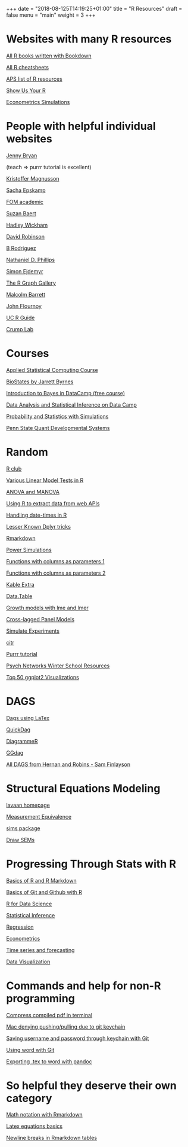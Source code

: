 +++
date = "2018-08-125T14:19:25+01:00"
title = "R Resources"
draft = false
menu = "main"
weight = 3
+++

# Websites with many R resources

[All R books written with Bookdown](https://bookdown.org)

[All R cheatsheets](https://www.rstudio.com/resources/cheatsheets/)

[APS list of R resources](https://www.psychologicalscience.org/observer/learning-to-work-with-r)

[Show Us Your R](http://www.flutterbys.com.au/stats/index.html)

[Econometrics Simulations](http://www.econometricsbysimulation.com/2012/10/using-simulations-to-maximize.html)

# People with helpful individual websites

[Jenny Bryan](https://jennybryan.org)  

(teach => purrr tutorial is excellent)

[Kristoffer Magnusson](https://rpsychologist.com)

[Sacha Epskamp](http://sachaepskamp.com)

[FOM academic](https://data-se.netlify.com)

[Suzan Baert](https://suzan.rbind.io)

[Hadley Wickham](http://hadley.nz/index.html)

[David Robinson](http://varianceexplained.org)

[B Rodriguez](https://b-rodrigues.github.io/fput/)

[Nathaniel D. Phillips](https://bookdown.org/ndphillips/YaRrr/)

[Simon Ejdemyr](https://sejdemyr.github.io)

[The R Graph Gallery](https://www.r-graph-gallery.com/all-graphs/)

[Malcolm Barrett](https://malco.io)

[John Flournoy](https://jflournoy.github.io)

[UC R Guide](http://uc-r.github.io/introduction)

[Crump Lab](https://crumplab.github.io/Courses.html)

# Courses

[Applied Statistical Computing Course](http://had.co.nz/stat480.1.html)

[BioStates by Jarrett Byrnes](https://biol607.github.io/index.html)

[Introduction to Bayes in DataCamp (free course)](https://www.datacamp.com/community/open-courses/beginning-bayes-in-r)

[Data Analysis and Statistical Inference on Data Camp](https://www.datacamp.com/community/open-courses/statistical-inference-and-data-analysis)

[Probability and Statistics with Simulations](https://github.com/jrgant/prob-stats)

[Penn State Quant Developmental Systems](https://quantdev.ssri.psu.edu/resources)

# Random

[R club](https://blogs.uoregon.edu/rclub/)

[Various Linear Model Tests in R](https://www.zoology.ubc.ca/~schluter/R/fit-model/)

[ANOVA and MANOVA](https://www.statmethods.net/stats/anova.html)

[Using R to extract data from web APIs](https://tclavelle.github.io/blog/r_and_apis/)

[Handling date-times in R](http://biostat.mc.vanderbilt.edu/wiki/pub/Main/ColeBeck/datestimes.pdf)

[Lesser Known Dplyr tricks](https://www.brodrigues.co/blog/2017-02-17-lesser_known_tricks/)

[Rmarkdown](http://www.stat.cmu.edu/~cshalizi/rmarkdown/)

[Power Simulations](https://github.com/jessiesunpsych/power-simulations)

[Functions with columns as parameters 1](https://stackoverflow.com/questions/47494975/passing-column-name-as-parameter-to-a-function-using-dplyr)

[Functions with columns as parameters 2](https://www.brodrigues.co/blog/2016-07-18-data-frame-columns-as-arguments-to-dplyr-functions/)

[Kable Extra](http://haozhu233.github.io/kableExtra/awesome_table_in_html.html)

[Data.Table](https://github.com/Rdatatable/data.table/wiki/Getting-started)

[Growth models with lme and lmer](http://rpsychologist.com/r-guide-longitudinal-lme-lmer)

[Cross-lagged Panel Models](https://threadreaderapp.com/thread/1073313224446009345.html)

[Simulate Experiments](https://debruine.github.io/faux/index.html)

[citr](https://github.com/jrgant/citr)

[Purrr tutorial](https://emoriebeck.github.io/R-tutorials/purrr/)

[Psych Networks Winter School Resources](https://osf.io/2emja/)

[Top 50 ggplot2 Visualizations](http://r-statistics.co/Top50-Ggplot2-Visualizations-MasterList-R-Code.html)

# DAGS

[Dags using LaTex](https://github.com/jrgant/causalgraphs_latex/blob/master/graphical-models-causal.pdf)

[QuickDag](https://github.com/jrgant/quickdag)

[DiagrammeR](https://rich-iannone.github.io/DiagrammeR/)

[GGdag](https://ggdag.netlify.com)

[All DAGS from Hernan and Robins - Sam Finlayson](https://sgfin.github.io/2019/06/19/Causal-Inference-Book-All-DAGs/)

# Structural Equations Modeling

[lavaan homepage](http://lavaan.ugent.be)

[Measurement Equivalence](https://groups.google.com/forum/#!topic/lavaan/oKwP0_6-i1g)

[sims package](https://github.com/osofr/simcausal)

[Draw SEMs](https://www.draw.io/)

# Progressing Through Stats with R

[Basics of R and R Markdown](https://ismayc.github.io/rbasics-book/index.html)

[Basics of Git and Github with R](https://happygitwithr.com)

[R for Data Science](https://r4ds.had.co.nz)

[Statistical Inference](https://leanpub.com/LittleInferenceBook/read)

[Regression](https://leanpub.com/regmods/read)

[Econometrics](https://bookdown.org/ccolonescu/RPoE4/)

[Time series and forecasting](https://otexts.org/fpp2/)

[Data Visualization](https://serialmentor.com/dataviz/)

# Commands and help for non-R programming

[Compress compiled pdf in terminal](https://raw.githubusercontent.com/Cdishop/alumn/master/newsletter/compress_pdf_syntax.txt)

[Mac denying pushing/pulling due to git keychain](https://stackoverflow.com/questions/33636467/unable-to-click-always-allow-on-git-credential-osxkeychain-popup)

[Saving username and password through keychain with Git](https://help.github.com/articles/caching-your-github-password-in-git/)

[Using word with Git](http://blog.martinfenner.org/2014/08/25/using-microsoft-word-with-git/)

[Exporting .tex to word with pandoc](https://jabranham.com/blog/2016/11/using-pandoc-export-to-word/)

# So helpful they deserve their own category

[Math notation with Rmarkdown](https://www.calvin.edu/~rpruim/courses/s341/S17/from-class/MathinRmd.html)

[Latex equations basics](http://moser-isi.ethz.ch/docs/typeset_equations.pdf)

[Newline breaks in Rmarkdown tables](https://haozhu233.github.io/kableExtra/best_practice_for_newline_in_latex_table.pdf)



